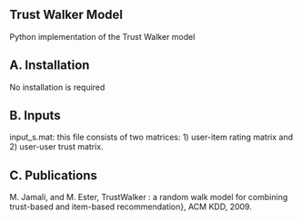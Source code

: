 ## Trust Walker Model 

Python implementation of the Trust Walker model 

## A. Installation

No installation is required 

## B. Inputs

input_s.mat: this file consists of two matrices: 1) user-item rating matrix and 2) user-user trust matrix.

## C. Publications

M. Jamali, and M. Ester, TrustWalker : a random walk model for combining trust-based and item-based recommendation}, ACM KDD, 2009.